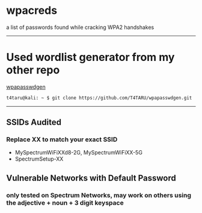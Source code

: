 # wpacreds
a list of passwords found while cracking WPA2 handshakes

-----
# Used wordlist generator from my other repo
[wpapasswdgen](https://github.com/T4TARU/wpapasswdgen.git)
```bash
t4taru@kali: ~ $ git clone https://github.com/T4TARU/wpapasswdgen.git
```

-----
## SSIDs Audited
### Replace XX to match your exact SSID
 
- MySpectrumWiFiXXd8-2G, MySpectrumWiFiXX-5G
- SpectrumSetup-XX

## Vulnerable Networks with Default Password
### only tested on Spectrum Networks, may work on others using the adjective + noun + 3 digit keyspace
